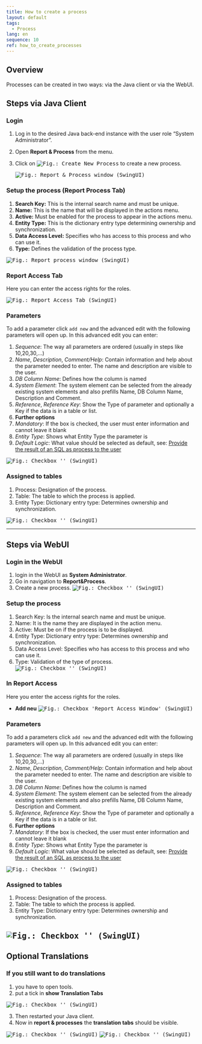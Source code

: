 ```yaml
---
title: How to create a process
layout: default
tags:  
  - Process
lang: en
sequence: 10
ref: how_to_create_processes
---
```


## Overview
Processes can be created in two ways: via the Java client or via the WebUI.

## Steps via Java Client

### Login
1. Log in to the desired Java back-end instance with the user role “System Administrator”.
1. Open **Report & Process** from the menu.
1. Click on <kbd><img src="../../images/icons/New24.png" alt="Fig.: Create New Process"></kbd> to create a new process.

    <kbd><img src="assets/X2Go_New_Process.png" alt="Fig.: Report & Process window (SwingUI)"></kbd>

### Setup the process (Report Process Tab)
1. **Search Key:** This is the internal search name and must be unique.
1. **Name:** This is the name that will be displayed in the actions menu.
1. **Active:** Must be enabled for the process to appear in the actions menu.
1. **Entity Type:** This is the dictionary entry type determining ownership and synchronization.
1. **Data Access Level:** Specifies who has access to this process and who can use it.
1. **Type:** Defines the validation of the process type.

<kbd><img src="assets/X2Go_Process_Create.png" alt="Fig.: Report process window (SwingUI)"></kbd>

### Report Access Tab
Here you can enter the access rights for the roles.

<kbd><img src="assets/X2Go_Report_Access.png" alt="Fig.: Report Access Tab (SwingUI)"></kbd>

### Parameters
To add a parameter click `add new` and the advanced edit with the following parameters will open up.
In this advanced edit you can enter:
1. *Sequence*: The way all parameters are ordered (usually in steps like 10,20,30,...)
1. *Name*, *Description*, *Comment/Help*: Contain information and help about the parameter needed to enter. The name and description are visible to the user.
1. *DB Column Name*: Defines how the column is named
1. *System Element*: The system element can be selected from the already existing system elements and also prefills Name, DB Column Name, Description and Comment.
1. *Reference*, *Reference Key*: Show the Type of parameter and optionally a Key if the data is in a table or list.
1. **Further options**
  1. *Mandatory*: If the box is checked, the user must enter information and cannot leave it blank
  1. *Entity Type*: Shows what Entity Type the parameter is
  1. *Default Logic*: What value should be selected as default, see: [Provide the result of an SQL as process to the user](configure_sql_process)

<kbd><img src="./assets/X2Go_Parameter.png" alt="Fig.: Checkbox '' (SwingUI)"></kbd>

### Assigned to tables
1. Process: Designation of the process.
1. Table: The table to which the process is applied.
1. Entity Type: Dictionary entry type: Determines ownership and synchronization.

<kbd><img src="./assets/X2Go_Assingnes_to_table.png" alt="Fig.: Checkbox '' (SwingUI)"></kbd>

---

## Steps via WebUI
### Login in the WebUI
1. login in the WebUI as **System Administrator**.
1. Go in navigation to **Report&Process**.
1. Create a new process.
<kbd><img src="./assets/webUI_New_Process.png" alt="Fig.: Checkbox '' (SwingUI)"></kbd>

### Setup the process

1. Search Key: Is the internal search name and must be unique.
2. Name: It is the name they are displayed in the action menu.
1. Active: Must be on if the process is to be displayed.
1. Entity Type: Dictionary entry type: Determines ownership and synchronization.
1. Data Access Level: Specifies who has access to this process and who can use it.
1. Type: Validation of the type of process.
<kbd><img src="./assets/webUI_Process.png" alt="Fig.: Checkbox '' (SwingUI)"></kbd>

### In Report Access
Here you enter the access rights for the roles.
- **Add neu**
<kbd><img src="./assets/webUI_Report_Access.png" alt="Fig.: Checkbox 'Report Access Window' (SwingUI)"></kbd>

### Parameters
To add a parameters click `add new` and the advanced edit with the following parameters will open up.
In this advanced edit you can enter:
1. *Sequence*: The way all parameters are ordered (usually in steps like 10,20,30,...)
1. *Name*, *Description*, *Comment/Help*: Contain information and help about the parameter needed to enter. The name and description are visible to the user.
1. *DB Column Name*: Defines how the column is named
1. *System Element*: The system element can be selected from the already existing system elements and also prefills Name, DB Column Name, Description and Comment.
1. *Reference*, *Reference Key*: Show the Type of parameter and optionally a Key if the data is in a table or list.
1. **Further options**
  1. *Mandatory*: If the box is checked, the user must enter information and cannot leave it blank
  1. *Entity Type*: Shows what Entity Type the parameter is
  1. *Default Logic*: What value should be selected as default, see: [Provide the result of an SQL as process to the user](configure_sql_process)

<kbd><img src="./assets/webUI_Parameters.png" alt="Fig.: Checkbox '' (SwingUI)"></kbd>

### Assigned to tables
1. Process: Designation of the process.
1. Table: The table to which the process is applied.
1. Entity Type: Dictionary entry type: Determines ownership and synchronization.

<kbd><img src="./assets/webUI_Assigned_to_tables.png" alt="Fig.: Checkbox '' (SwingUI)"></kbd>
---
## **Optional Translations**

### If you still want to do translations
1. you have to open tools.
1. put a tick in **show Translation Tabs**

<kbd><img src="./assets/X2Go_show_translations.png" alt="Fig.: Checkbox '' (SwingUI)"></kbd>

3. Then restarted your Java client.
1. Now in **report & processes** the **translation tabs** should be visible.

<kbd><img src="./assets/X2Go_Report_Translation.png" alt="Fig.: Checkbox '' (SwingUI)"></kbd>
<kbd><img src="./assets/X2Go_Parameter_Translation.png" alt="Fig.: Checkbox '' (SwingUI)"></kbd>
